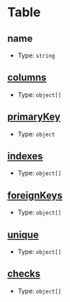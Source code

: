# Table

## name

- Type: `string`

## [columns](metadata/column.md)

- Type: `object[]`

## [primaryKey](metadata/primary-key.md)

- Type: `object`

## [indexes](metadata/index.md)

- Type: `object[]`

## [foreignKeys](metadata/foreign-key.md)

- Type: `object[]`

## [unique](metadata/unique.md)

- Type: `object[]`

## [checks](metadata/check.md)

- Type: `object[]`
